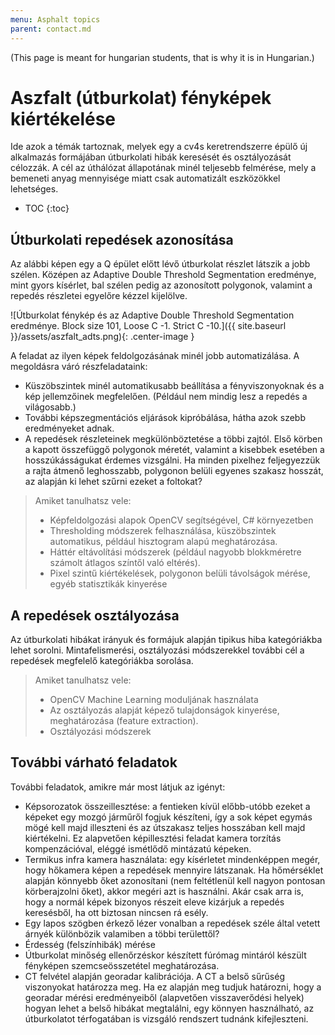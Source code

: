 ```yaml
---
menu: Asphalt topics
parent: contact.md
---
```


(This page is meant for hungarian students, that is why it is in Hungarian.)

# Aszfalt (útburkolat) fényképek kiértékelése

Ide azok a témák tartoznak, melyek egy a cv4s keretrendszerre épülő új alkalmazás formájában útburkolati hibák keresését és osztályozását célozzák. A cél az úthálózat állapotának minél teljesebb felmérése, mely a bemeneti anyag mennyisége miatt csak automatizált eszközökkel lehetséges.

* TOC
{:toc}

## Útburkolati repedések azonosítása

Az alábbi képen egy a Q épület előtt lévő útburkolat részlet látszik a jobb szélen. Középen az Adaptive Double Threshold Segmentation eredménye, mint gyors kísérlet, bal szélen pedig az azonosított polygonok, valamint a repedés részletei egyelőre kézzel kijelölve.

![Útburkolat fénykép és az Adaptive Double Threshold Segmentation eredménye. Block size 101, Loose C -1. Strict C -10.]({{ site.baseurl }}/assets/aszfalt_adts.png){: .center-image }

A feladat az ilyen képek feldolgozásának minél jobb automatizálása. A megoldásra váró részfeladataink:
  * Küszöbszintek minél automatikusabb beállítása a fényviszonyoknak és a kép jellemzőinek megfelelően. (Például nem mindig lesz a repedés a világosabb.)
  * További képszegmentációs eljárások kipróbálása, hátha azok szebb eredményeket adnak.
  * A repedések részleteinek megkülönböztetése a többi zajtól. Első körben a kapott összefüggő polygonok méretét, valamint a kisebbek esetében a hosszúkásságukat érdemes vizsgálni. Ha minden pixelhez feljegyezzük a rajta átmenő leghosszabb, polygonon belüli egyenes szakasz hosszát, az alapján ki lehet szűrni ezeket a foltokat?

> Amiket tanulhatsz vele:
>
>  * Képfeldolgozási alapok OpenCV segítségével, C# környezetben
>  * Thresholding módszerek felhasználása, küszöbszintek automatikus, például hisztogram alapú meghatározása.
>  * Háttér eltávolítási módszerek (például nagyobb blokkméretre számolt átlagos színtől való eltérés).
>  * Pixel szintű kiértékelések, polygonon belüli távolságok mérése, egyéb statisztikák kinyerése

## A repedések osztályozása

Az útburkolati hibákat irányuk és formájuk alapján tipikus hiba kategóriákba lehet sorolni. Mintafelismerési, osztályozási módszerekkel további cél a repedések megfelelő kategóriákba sorolása.

> Amiket tanulhatsz vele:
>
>  * OpenCV Machine Learning moduljának használata
>  * Az osztályozás alapját képező tulajdonságok kinyerése, meghatározása (feature extraction).
>  * Osztályozási módszerek

## További várható feladatok

További feladatok, amikre már most látjuk az igényt:
  * Képsorozatok összeillesztése: a fentieken kívül előbb-utóbb ezeket a képeket egy mozgó járműről fogjuk készíteni, így a sok képet egymás mögé kell majd illeszteni és az útszakasz teljes hosszában kell majd kiértékelni. Ez alapvetően képillesztési feladat kamera torzítás kompenzációval, eléggé ismétlődő mintázatú képeken.
  * Termikus infra kamera használata: egy kísérletet mindenképpen megér, hogy hőkamera képen a repedések mennyire látszanak. Ha hőmérséklet alapján könnyebb őket azonosítani (nem feltétlenül kell nagyon pontosan körberajzolni őket), akkor megéri azt is használni. Akár csak arra is, hogy a normál képek bizonyos részeit eleve kizárjuk a repedés keresésből, ha ott biztosan nincsen rá esély.
  * Egy lapos szögben érkező lézer vonalban a repedések széle által vetett árnyék különbözik valamiben a többi területtől?
  * Érdesség (felszínhibák) mérése
  * Útburkolat minőség ellenőrzéskor készített fúrómag mintáról készült fényképen szemcseösszetétel meghatározása.
  * CT felvétel alapján georadar kalibrációja. A CT a belső sűrűség viszonyokat határozza meg. Ha ez alapján meg tudjuk határozni, hogy a georadar mérési eredményeiből (alapvetően visszaverődési helyek) hogyan lehet a belső hibákat megtalálni, egy könnyen használható, az útburkolatot térfogatában is vizsgáló rendszert tudnánk kifejleszteni.
